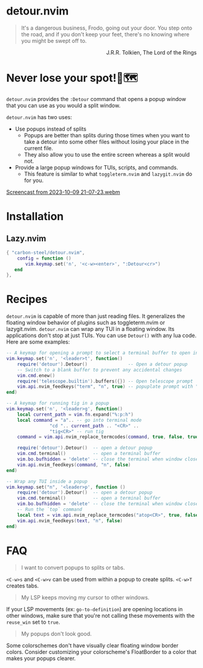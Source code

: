 # detour.nvim
> It's a dangerous business, Frodo, going out your door. You step onto the road, and if you don't keep your feet, there's no knowing where you might be swept off to.

<div dir="rtl">
J.R.R. Tolkien, The Lord of the Rings 
</div>

# Never lose your spot!📍🗺️
`detour.nvim` provides the `:Detour` command that opens a popup window that you can use as you would a split window.

`detour.nvim` has two uses:
* Use popups instead of splits
    * Popups are better than splits during those times when you want to take a detour into some other files without losing your place in the current file.
    * They also allow you to use the entire screen whereas a split would not.
* Provide a large popup windows for TUIs, scripts, and commands.
    * This feature is similar to what `toggleterm.nvim` and `lazygit.nvim` do for you.

[Screencast from 2023-10-09 21-07-23.webm](https://github.com/carbon-steel/detour.nvim/assets/7697639/0326878b-d249-4d50-b7d1-193878f222d8)

# Installation

## Lazy.nvim

```lua
{ "carbon-steel/detour.nvim",
    config = function ()
       vim.keymap.set('n', '<c-w><enter>', ":Detour<cr>")
   end
},
```

# Recipes
`detour.nvim` is capable of more than just reading files. It generalizes the floating window behavior of plugins such as toggleterm.nvim or lazygit.nvim. `detour.nvim` can wrap any TUI in a floating window. Its applications don't stop at just TUIs. You can use `Detour()` with any lua code. Here are some examples:

```lua
-- A keymap for opening a prompt to select a terminal buffer to open in a popup
vim.keymap.set('n', '<leader>t', function()
    require('detour').Detour()               -- Open a detour popup
    -- Switch to a blank buffer to prevent any accidental changes
    vim.cmd.enew()
    require('telescope.builtin').buffers({}) -- Open telescope prompt
    vim.api.nvim_feedkeys("term", "n", true) -- popuplate prompt with "term"
end)

-- A keymap for running tig in a popup
vim.keymap.set('n', '<leader>g', function()
    local current_path = vim.fn.expand("%:p:h")
    local command = "a".. -- go into terminal mode
                "cd ".. current_path .. "<CR>" ..
                "tig<CR>" -- run tig
    command = vim.api.nvim_replace_termcodes(command, true, false, true)

    require('detour').Detour()  -- open a detour popup
    vim.cmd.terminal()          -- open a terminal buffer
    vim.bo.bufhidden = 'delete' -- close the terminal when window closes
    vim.api.nvim_feedkeys(command, "n", false)
end)

-- Wrap any TUI inside a popup
vim.keymap.set("n", '<leader>p', function ()
    require('detour').Detour()  -- open a detour popup
    vim.cmd.terminal()          -- open a terminal buffer
    vim.bo.bufhidden = 'delete' -- close the terminal when window closes
    -- Run the `top` command
    local text = vim.api.nvim_replace_termcodes("atop<CR>", true, false, true)
    vim.api.nvim_feedkeys(text, "n", false)
end)

```

# FAQ
> I want to convert popups to splits or tabs.

`<C-w>s` and `<C-w>v` can be used from within a popup to create splits. `<C-w>T` creates tabs.

> My LSP keeps moving my cursor to other windows.

If your LSP movements (ex: `go-to-definition`) are opening locations in other windows, make sure that you're not calling these movements with the `reuse_win` set to `true`.

> My popups don't look good.

Some colorschemes don't have visually clear floating window border colors. Consider customizing your colorscheme's FloatBorder to a color that makes your popups clearer.

